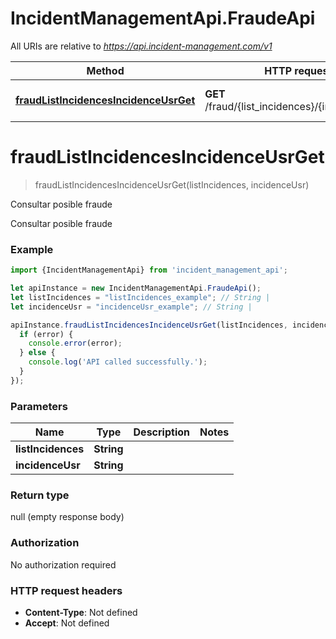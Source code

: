 # IncidentManagementApi.FraudeApi

All URIs are relative to *https://api.incident-management.com/v1*

Method | HTTP request | Description
------------- | ------------- | -------------
[**fraudListIncidencesIncidenceUsrGet**](FraudeApi.md#fraudListIncidencesIncidenceUsrGet) | **GET** /fraud/{list_incidences}/{incidence_usr} | Consultar posible fraude

<a name="fraudListIncidencesIncidenceUsrGet"></a>
# **fraudListIncidencesIncidenceUsrGet**
> fraudListIncidencesIncidenceUsrGet(listIncidences, incidenceUsr)

Consultar posible fraude

Consultar posible fraude

### Example
```javascript
import {IncidentManagementApi} from 'incident_management_api';

let apiInstance = new IncidentManagementApi.FraudeApi();
let listIncidences = "listIncidences_example"; // String | 
let incidenceUsr = "incidenceUsr_example"; // String | 

apiInstance.fraudListIncidencesIncidenceUsrGet(listIncidences, incidenceUsr, (error, data, response) => {
  if (error) {
    console.error(error);
  } else {
    console.log('API called successfully.');
  }
});
```

### Parameters

Name | Type | Description  | Notes
------------- | ------------- | ------------- | -------------
 **listIncidences** | **String**|  | 
 **incidenceUsr** | **String**|  | 

### Return type

null (empty response body)

### Authorization

No authorization required

### HTTP request headers

 - **Content-Type**: Not defined
 - **Accept**: Not defined

